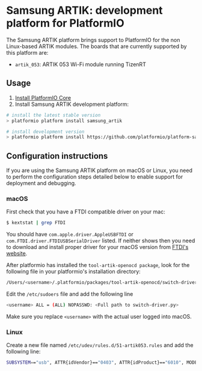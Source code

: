 # Samsung ARTIK: development platform for PlatformIO

The Samsung ARTIK platform brings support to PlatformIO for the non Linux-based
ARTIK modules. The boards that are currently supported by this platform are:
 * `artik_053`: ARTIK 053 Wi-Fi module running TizenRT

## Usage

1. [Install PlatformIO Core](http://docs.platformio.org/page/core.html)
2. Install Samsung ARTIK development platform:
```bash
# install the latest stable version
> platformio platform install samsung_artik

# install development version
> platformio platform install https://github.com/platformio/platform-samsung_artik.git
```

## Configuration instructions

If you are using the Samsung ARTIK platform on macOS or Linux, you need to
perform the configuration steps detailed below to enable support for deployment
and debugging.

### macOS

First check that you have a FTDI compatible driver on your mac:
```bash
$ kextstat | grep FTDI
```
You should have `com.apple.driver.AppleUSBFTDI` or `com.FTDI.driver.FTDIUSBSerialDriver` listed.
If neither shows then you need to download and install proper driver for your macOS version from
[FTDI's website](http://www.ftdichip.com/Drivers/VCP.htm).

After platformio has installed the `tool-artik-openocd package`, look for the
following file in your platformio's installation directory:
```bash
/Users/<username>/.platformio/packages/tool-artik-openocd/switch-driver.py
```
Edit the `/etc/sudoers` file and add the following line
```bash
<username> ALL = (ALL) NOPASSWD: <Full path to switch-driver.py>
```
Make sure you replace `<username>` with the actual user logged into macOS.

### Linux

Create a new file named `/etc/udev/rules.d/51-artik053.rules` and add the
following line:
```bash
SUBSYSTEM=="usb", ATTR{idVendor}=="0403", ATTR{idProduct}=="6010", MODE="0660", GROUP="plugdev", SYMLINK+="artik053-%n"
```
